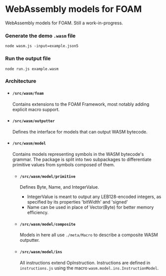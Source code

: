 # WebAssembly models for FOAM

WebAssembly models for FOAM. Still a work-in-progress.

### Generate the demo `.wasm` file
```
node wasm.js -input=example.json5
```

### Run the output file
```
node run.js example.wasm
```

### Architecture

- #### `/src/wasm/foam`

  Contains extensions to the FOAM Framework, most notably adding explicit macro
support.

- #### `/src/wasm/outputter`

  Defines the interface for models that can output WASM bytecode.

- #### `/src/wasm/model`

  Contains models representing symbols in the WASM bytecode's grammar. The
  package is split into two subpackages to differentiate primitive values from
  symbols composed of them.

  - #### `/src/wasm/model/primitive`

    Defines Byte, Name, and IntegerValue.
    - IntegerValue is meant to output any LEB128-encoded integers, as specified by
  its properties 'bitWidth' and 'signed'
    - Name can be used in place of Vector(Byte) for better memory efficiency.

  - #### `/src/wasm/model/composite`

    Models in here all use `./meta/Macro` to describe a composite WASM outputter.

  - #### `/src/wasm/model/ins`

    All instructions extend OpInstruction. Instructions are defined in `instructions.js`
    using the macro `wasm.model.ins.InstructionModel`.
